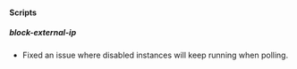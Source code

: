 
#### Scripts

##### block-external-ip

- Fixed an issue where disabled instances will keep running when polling.